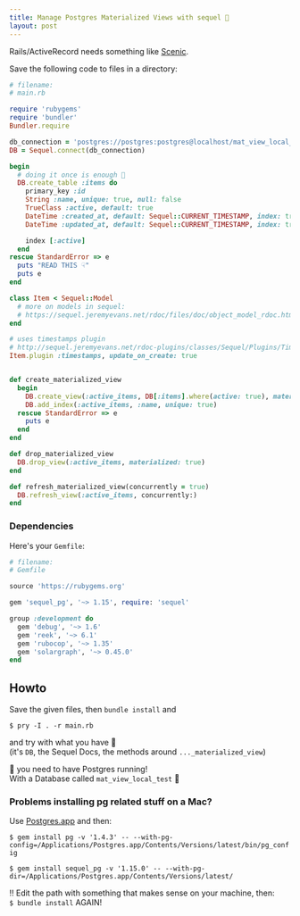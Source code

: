 ```yaml
---
title: Manage Postgres Materialized Views with sequel 🚀
layout: post
---
```


Rails/ActiveRecord needs something like [Scenic](https://github.com/scenic-views/scenic).

Save the following code to files in a directory:

```ruby
# filename:
# main.rb

require 'rubygems'
require 'bundler'
Bundler.require

db_connection = 'postgres://postgres:postgres@localhost/mat_view_local_test'
DB = Sequel.connect(db_connection)

begin
  # doing it once is enough 🤭
  DB.create_table :items do
    primary_key :id
    String :name, unique: true, null: false
    TrueClass :active, default: true
    DateTime :created_at, default: Sequel::CURRENT_TIMESTAMP, index: true
    DateTime :updated_at, default: Sequel::CURRENT_TIMESTAMP, index: true

    index [:active]
  end
rescue StandardError => e
  puts "READ THIS ☟"
  puts e
end

class Item < Sequel::Model
  # more on models in sequel:
  # https://sequel.jeremyevans.net/rdoc/files/doc/object_model_rdoc.html#label-Sequel-3A-3AModel
end

# uses timestamps plugin
# http://sequel.jeremyevans.net/rdoc-plugins/classes/Sequel/Plugins/Timestamps.html
Item.plugin :timestamps, update_on_create: true


def create_materialized_view
  begin
    DB.create_view(:active_items, DB[:items].where(active: true), materialized: true)
    DB.add_index(:active_items, :name, unique: true)
  rescue StandardError => e
    puts e
  end
end

def drop_materialized_view
  DB.drop_view(:active_items, materialized: true)
end

def refresh_materialized_view(concurrently = true)
  DB.refresh_view(:active_items, concurrently:)
end
```

### Dependencies

Here's your `Gemfile`:

```ruby
# filename:
# Gemfile

source 'https://rubygems.org'

gem 'sequel_pg', '~> 1.15', require: 'sequel'

group :development do
  gem 'debug', '~> 1.6'
  gem 'reek', '~> 6.1'
  gem 'rubocop', '~> 1.35'
  gem 'solargraph', '~> 0.45.0'
end
```

## Howto

Save the given files, then `bundle install` and

`$ pry -I . -r main.rb`

and try with what you have 🥳  
(it's `DB`, the Sequel Docs, the methods around `..._materialized_view`)

🤫 you need to have Postgres running!  
With a Database called `mat_view_local_test` 🤫

### Problems installing pg related stuff on a Mac?

Use [Postgres.app](https://postgresapp.com) and then:

`$ gem install pg -v '1.4.3' -- --with-pg-config=/Applications/Postgres.app/Contents/Versions/latest/bin/pg_config `

`$ gem install sequel_pg -v '1.15.0' -- --with-pg-dir=/Applications/Postgres.app/Contents/Versions/latest/`

‼️ Edit the path with something that makes sense on your machine, then:  
`$ bundle install` AGAIN!
